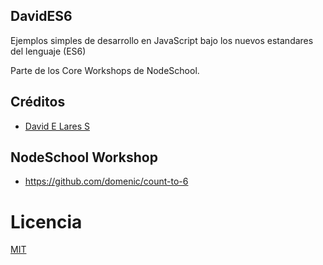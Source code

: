 ## DavidES6

Ejemplos simples de desarrollo en JavaScript bajo los nuevos estandares del lenguaje (ES6)

Parte de los Core Workshops de NodeSchool.

## Créditos
- [David E Lares S](https://twitter.com/@davidlares3)

## NodeSchool Workshop
- https://github.com/domenic/count-to-6

# Licencia
[MIT](https://opensource.org/licenses/MIT)